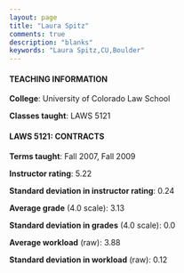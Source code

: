```yaml
---
layout: page
title: "Laura Spitz" 
comments: true
description: "blanks"
keywords: "Laura Spitz,CU,Boulder"
---
```

<head>
<script src="https://ajax.googleapis.com/ajax/libs/jquery/2.1.3/jquery.min.js"></script>
<script src="https://dl.dropboxusercontent.com/s/pc42nxpaw1ea4o9/highcharts.js?dl=0"></script>
<!-- <script src="../assets/js/highcharts.js"></script> -->
<style type="text/css">@font-face {
	font-family: "Bebas Neue";
	src: url(https://www.filehosting.org/file/details/544349/BebasNeue Regular.otf) format("opentype");
	}
	h1.Bebas { 
		font-family: "Bebas Neue", Verdana, Tahoma;
	}
</style>
</head>
	   
#### TEACHING INFORMATION

**College**: University of Colorado Law School

**Classes taught**: LAWS 5121

#### LAWS 5121: CONTRACTS

**Terms taught**: Fall 2007, Fall 2009

**Instructor rating**: 5.22

**Standard deviation in instructor rating**: 0.24

**Average grade** (4.0 scale): 3.13

**Standard deviation in grades** (4.0 scale): 0.0

**Average workload** (raw): 3.88

**Standard deviation in workload** (raw): 0.12

